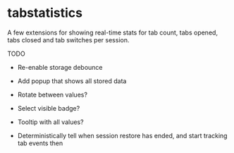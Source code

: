 # tabstatistics

A few extensions for showing real-time stats for tab count, tabs opened, tabs closed and tab switches per session.

TODO

* Re-enable storage debounce

* Add popup that shows all stored data
* Rotate between values?
* Select visible badge?
* Tooltip with all values?

* Deterministically tell when session restore has ended, and start tracking tab events then
